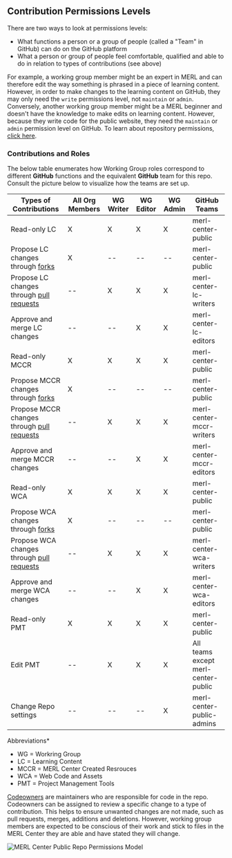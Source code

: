## Contribution Permissions Levels

There are two ways to look at permissions levels:

- What functions a person or a group of people (called a "Team" in GitHub) can do on the GitHub platform 
- What a person or group of people feel comfortable, qualified and able to do in relation to types of contributions (see above) 

For example, a working group member might be an expert in MERL and can therefore edit the way something is phrased in a piece of learning content. However, in order to make changes to the learning content on GitHub, they may only need the `write` permissions level, not `maintain` or `admin`. Conversely, another working group member might be a MERL beginner and doesn't have the knowledge to make edits on learning content. However, because they write code for the public website, they need the `maintain` or `admin` permission level on GitHub. To learn about repository permissions, [click here](https://docs.github.com/en/github/setting-up-and-managing-organizations-and-teams/repository-permission-levels-for-an-organization).


### Contributions and Roles

The below table enumerates how Working Group roles correspond to different **GitHub** functions and the equivalent **GitHub** team for this repo. Consult the picture below to visualize how the teams are set up.

Types of Contributions | All Org Members | WG Writer | WG Editor | WG Admin | GitHub Teams
---------------------- | --------------- | --------- | --------- | -------- | ------------
Read-only LC | X | X | X | X | merl-center-public
Propose LC changes through [forks](https://github.com/orgs/MERLTech/teams) | X | -- | -- | -- | merl-center-public
Propose LC changes through [pull requests](https://docs.github.com/en/github/collaborating-with-issues-and-pull-requests/about-pull-requests) | -- | X | X | X | merl-center-lc-writers
Approve and merge LC changes | -- | -- | X | X | merl-center-lc-editors
Read-only MCCR | X | X | X | X | merl-center-public
Propose MCCR changes through [forks](https://github.com/orgs/MERLTech/teams) | X | -- | -- | -- | merl-center-public
Propose MCCR changes through [pull requests](https://docs.github.com/en/github/collaborating-with-issues-and-pull-requests/about-pull-requests) | -- | X | X | X | merl-center-mccr-writers
Approve and merge MCCR changes | -- | -- | X | X | merl-center-mccr-editors
Read-only WCA | X | X | X | X | merl-center-public
Propose WCA changes through [forks](https://github.com/orgs/MERLTech/teams) | X | -- | -- | -- | merl-center-public
Propose WCA changes through [pull requests](https://docs.github.com/en/github/collaborating-with-issues-and-pull-requests/about-pull-requests) | -- | X | X | X | merl-center-wca-writers
Approve and merge WCA changes | -- | -- | X | X | merl-center-wca-editors
Read-only PMT | X | X | X | X | merl-center-public
Edit PMT | -- | X | X | X | All teams except merl-center-public
Change Repo settings | -- | -- | -- | X | merl-center-public-admins


Abbreviations*

- WG = Workring Group
- LC = Learning Content
- MCCR = MERL Center Created Resrouces
- WCA = Web Code and Assets
- PMT = Project Management Tools

[Codeowners](https://docs.github.com/en/github/creating-cloning-and-archiving-repositories/about-code-owners) are maintainers who are responsible for code in the repo. Codeowners can be assigned to review a specific change to a type of contribution. This helps to ensure unwanted changes are not made, such as pull requests, merges, additions and deletions. However, working group members are expected to be conscious of their work and stick to files in the MERL Center they are able and have stated they will change.

![MERL Center Public Repo Permissions Model](https://github.com/MERLTech/MERL-Center-public/blob/master/merl-center-created-resources/Contributing/MERL%20Center%20Public%20Repo%20Permissions%20Model.png)
